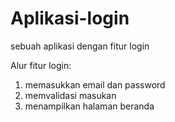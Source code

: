 # Aplikasi-login
sebuah aplikasi dengan fitur login

Alur fitur login:
1. memasukkan email dan password
2. memvalidasi masukan
3. menampilkan halaman beranda 
